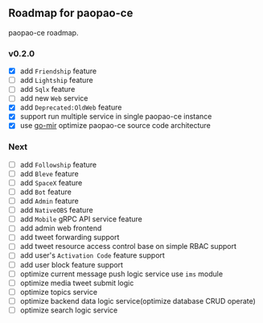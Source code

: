 ## Roadmap for paopao-ce
paopao-ce roadmap.

### v0.2.0
* [x] add `Friendship` feature
* [ ] add `Lightship` feature
* [ ] add `Sqlx` feature
* [ ] add new `Web` service
* [x] add `Deprecated:OldWeb` feature
* [x] support run multiple service in single paopao-ce instance
* [x] use [go-mir](https://github.com/alimy/mir) optimize paopao-ce source code architecture

### Next
* [ ] add `Followship` feature
* [ ] add `Bleve` feature
* [ ] add `SpaceX` feature
* [ ] add `Bot` feature
* [ ] add `Admin` feature
* [ ] add `NativeOBS` feature
* [ ] add `Mobile` gRPC API service feature
* [ ] add admin web frontend
* [ ] add tweet forwarding support
* [ ] add tweet resource access control base on simple RBAC support
* [ ] add user's `Activation Code` feature support
* [ ] add user block feature support
* [ ] optimize current message push logic service use `ims` module 
* [ ] optimize media tweet submit logic
* [ ] optimize topics service
* [ ] optimize backend data logic service(optimize database CRUD operate)
* [ ] optimize search logic service
